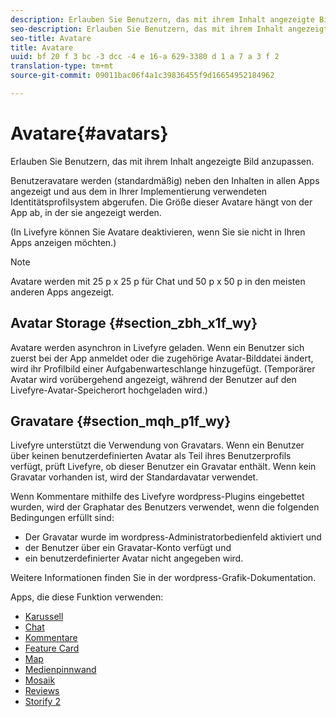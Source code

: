 ```yaml
---
description: Erlauben Sie Benutzern, das mit ihrem Inhalt angezeigte Bild anzupassen.
seo-description: Erlauben Sie Benutzern, das mit ihrem Inhalt angezeigte Bild anzupassen.
seo-title: Avatare
title: Avatare
uuid: bf 20 f 3 bc -3 dcc -4 e 16-a 629-3380 d 1 a 7 a 3 f 2
translation-type: tm+mt
source-git-commit: 09011bac06f4a1c39836455f9d16654952184962

---
```



# Avatare{#avatars}

Erlauben Sie Benutzern, das mit ihrem Inhalt angezeigte Bild anzupassen.

Benutzeravatare werden (standardmäßig) neben den Inhalten in allen Apps angezeigt und aus dem in Ihrer Implementierung verwendeten Identitätsprofilsystem abgerufen. Die Größe dieser Avatare hängt von der App ab, in der sie angezeigt werden.

(In Livefyre können Sie Avatare deaktivieren, wenn Sie sie nicht in Ihren Apps anzeigen möchten.)

>[!NOTE]
>
>Avatare werden mit 25 p x 25 p für Chat und 50 p x 50 p in den meisten anderen Apps angezeigt.

## Avatar Storage {#section_zbh_x1f_wy}

Avatare werden asynchron in Livefyre geladen. Wenn ein Benutzer sich zuerst bei der App anmeldet oder die zugehörige Avatar-Bilddatei ändert, wird ihr Profilbild einer Aufgabenwarteschlange hinzugefügt. (Temporärer Avatar wird vorübergehend angezeigt, während der Benutzer auf den Livefyre-Avatar-Speicherort hochgeladen wird.)

## Gravatare {#section_mqh_p1f_wy}

Livefyre unterstützt die Verwendung von Gravatars. Wenn ein Benutzer über keinen benutzerdefinierten Avatar als Teil ihres Benutzerprofils verfügt, prüft Livefyre, ob dieser Benutzer ein Gravatar enthält. Wenn kein Gravatar vorhanden ist, wird der Standardavatar verwendet.

Wenn Kommentare mithilfe des Livefyre wordpress-Plugins eingebettet wurden, wird der Graphatar des Benutzers verwendet, wenn die folgenden Bedingungen erfüllt sind:

* Der Gravatar wurde im wordpress-Administratorbedienfeld aktiviert und
* der Benutzer über ein Gravatar-Konto verfügt und
* ein benutzerdefinierter Avatar nicht angegeben wird.

Weitere Informationen finden Sie in der wordpress-Grafik-Dokumentation.



Apps, die diese Funktion verwenden:

* [Karussell](/help/using/c-about-apps/c-carousel-app/c-carousel-app.md#c_carousel_app)
* [Chat](/help/using/c-about-apps/c-chat-app/c-chat-app.md#c_chat_app)
* [Kommentare](/help/using/c-about-apps/c-comments/c-comments.md)
* [Feature Card](/help/using/c-about-apps/c-feature-card-app/c-feature-card-app.md#c_feature_card_app)
* [Map](/help/using/c-about-apps/c-map-app/c-map-app.md#c_map_app)
* [Medienpinnwand](/help/using/c-about-apps/c-media-wall-app/c-media-wall-app.md#c_media_wall_app)
* [Mosaik](/help/using/c-about-apps/c-mosaic-app/c-mosaic-app.md#c_mosaic_app)
* [Reviews](/help/using/c-about-apps/c-reviews-app/c-reviews-app.md#c_reviews_app)
* [Storify 2](/help/using/c-about-apps/c-storify2/c-storify2.md#c_storify2)

